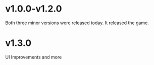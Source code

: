 # v1.0.0-v1.2.0
Both three minor versions were released today. It released the game.
# v1.3.0
UI Improvements and more
